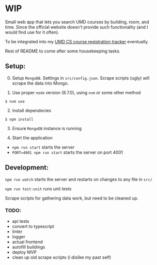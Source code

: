 # WIP

Small web app that lets you search UMD courses by building, room, and time. Since the official website doesn't provide such functionality (and I would find use for it often).

To be integrated into my [UMD CS course registration tracker](https://github.com/ChristianNguyendinh/cs-upper-level-registration-stats) eventually.

Rest of README to come after some housekeeping tasks.

## Setup:

0. Setup `MongoDB`. Settings in `src/config.json`. Scrape scripts (ugly) will scrape the data into Mongo.

1. Use proper `node` version (8.7.0), using `nvm` or some other method

```
$ nvm use
```

2. Install dependecies

```
$ npm install
```

3. Ensure `MongoDB` instance is running

4. Start the application

- `npm run start` starts the server
- `PORT=4001 npm run start` starts the server on port 4001

## Development:

`npm run watch` starts the server and restarts on changes to any file in `src/`

`npm run test:unit` runs unit tests

Scrape scripts for gathering data work, but need to be cleaned up.

### TODO:
- api tests
- convert to typescript
- linter
- logger
- actual frontend
- autofill buildings
- deploy MVP
- clean up old scrape scripts (i dislike my past self)
